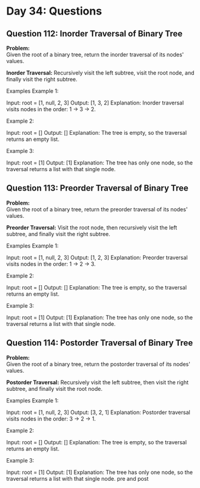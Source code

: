 # Day 34: Questions

## Question 112: Inorder Traversal of Binary Tree

**Problem:**  
Given the root of a binary tree, return the inorder traversal of its nodes' values.

**Inorder Traversal:** Recursively visit the left subtree, visit the root node, and finally visit the right subtree.

Examples
Example 1:

Input: root = [1, null, 2, 3]
Output: [1, 3, 2]
Explanation:
Inorder traversal visits nodes in the order: 1 -> 3 -> 2.

Example 2:

Input: root = []
Output: []
Explanation: The tree is empty, so the traversal returns an empty list.

Example 3:

Input: root = [1]
Output: [1]
Explanation: The tree has only one node, so the traversal returns a list with that single node.

## Question 113: Preorder Traversal of Binary Tree

**Problem:**  
Given the root of a binary tree, return the preorder traversal of its nodes' values.

**Preorder Traversal:** Visit the root node, then recursively visit the left subtree, and finally visit the right subtree.

Examples
Example 1:

Input: root = [1, null, 2, 3]
Output: [1, 2, 3]
Explanation:
Preorder traversal visits nodes in the order: 1 -> 2 -> 3.

Example 2:

Input: root = []
Output: []
Explanation: The tree is empty, so the traversal returns an empty list.

Example 3:

Input: root = [1]
Output: [1]
Explanation: The tree has only one node, so the traversal returns a list with that single node.

## Question 114: Postorder Traversal of Binary Tree

**Problem:**  
Given the root of a binary tree, return the postorder traversal of its nodes' values.

**Postorder Traversal:** Recursively visit the left subtree, then visit the right subtree, and finally visit the root node.

Examples
Example 1:

Input: root = [1, null, 2, 3]
Output: [3, 2, 1]
Explanation:
Postorder traversal visits nodes in the order: 3 -> 2 -> 1.

Example 2:

Input: root = []
Output: []
Explanation: The tree is empty, so the traversal returns an empty list.

Example 3:

Input: root = [1]
Output: [1]
Explanation: The tree has only one node, so the traversal returns a list with that single node.
pre and post
